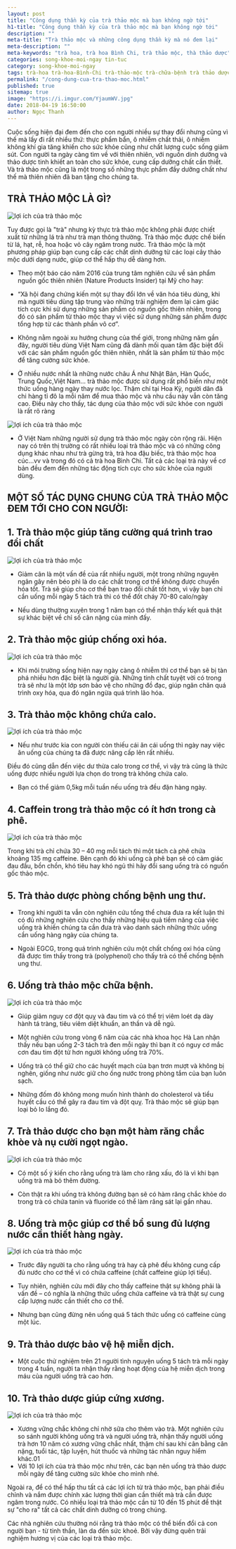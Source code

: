 ```yaml
---
layout: post
title: "Công dụng thần kỳ của trà thảo mộc mà bạn không ngờ tới"
h1-title: "Công dụng thần kỳ của trà thảo mộc mà bạn không ngờ tới"
description: ""
meta-title: "Trà thảo mộc và những công dụng thần kỳ mà nó đem lại"
meta-description: ""
meta-keywords: "trà hoa, trà hoa Bình Chi, trà thảo mộc, thà thảo dược"
categories: song-khoe-moi-ngay tin-tuc
category: song-khoe-moi-ngay
tags: trà-hoa trà-hoa-Bình-Chi trà-thảo-mộc trà-chữa-bệnh trà thảo dược
permalink: "/cong-dung-cua-tra-thao-moc.html"
published: true
sitemap: true
image: "https://i.imgur.com/YjaumWV.jpg"
date: 2018-04-19 16:50:00
author: Ngọc Thanh
---
```


Cuộc sống hiện đại đem đến cho con người nhiều sự thay đổi nhưng cũng vì thế mà lấy đi rất nhiều thứ: thực phẩm bẩn, ô nhiễm chất thải, ô nhiễm không khí gia tăng khiến cho sức khỏe cũng như chất lượng cuộc sống giảm sút. Con người ta ngày càng tìm về với thiên nhiên, với nguồn dinh dưỡng và thảo dược tinh khiết an toàn cho sức khỏe, cung cấp dưỡng chất cần thiết. Và trà thảo mộc cũng là một trong số những thực phẩm đầy dưỡng chất như thế mà thiên nhiên đã ban tặng cho chúng ta.

## TRÀ THẢO MỘC LÀ GÌ?

<img  src="https://i.imgur.com/G96rc5H.jpg" alt="lợi ích của trà thảo mộc" class="image_fade responsive-img lazy">

Tuy được gọi là "trà" nhưng kỳ thực trà thảo mộc không phải được chiết xuất từ những lá trà như trà mạn thông thường. Trà thảo mộc được chế biến từ lá, hạt, rễ, hoa hoặc vỏ cây ngâm trong nước. Trà thảo mộc là một phương pháp giúp bạn cung cấp các chất dinh dưỡng từ các loại cây thảo mộc dưới dạng nước, giúp cơ thể hấp thụ dễ dàng hơn.

- Theo một báo cáo năm 2016 của trung tâm nghiên cứu về sản phẩm nguồn gốc thiên nhiên (Nature Products Insider) tại Mỹ cho hay:

- “Xã hội đang chứng kiến một sự thay đổi lớn về văn hóa tiêu dùng, khi mà người tiêu dùng tập trung vào những trải nghiệm đem lại cảm giác tích cực khi sử dụng những sản phẩm có nguồn gốc thiên nhiên, trong đó có sản phẩm từ thảo mộc thay vì việc sử dụng những sản phẩm được tổng hợp từ các thành phần vô cơ”.

- Không nằm ngoài xu hướng chung của thế giới, trong những năm gần đây, người tiêu dùng Việt Nam cũng đã dành mối quan tâm đặc biệt đối với các sản phẩm nguồn gốc thiên nhiên, nhất là sản phẩm từ thảo mộc để tăng cường sức khỏe.

- Ở nhiều nước nhất là những nước châu Á như Nhật Bản, Hàn Quốc, Trung Quốc,Việt Nam… trà thảo mộc được sử dụng rất phổ biến như một thức uống hàng ngày thay nước lọc. Thậm chí tại Hoa Kỳ, người dân đã chi hàng tỉ đô la mỗi năm để mua thảo mộc và nhu cầu này vẫn còn tăng cao. Điều này cho thấy, tác dụng của thảo mộc với sức khỏe con người là rất rõ ràng

<img  src="https://i.imgur.com/G96rc5H.jpg" alt="lợi ích của trà thảo mộc" class="image_fade responsive-img lazy">

- Ở Việt Nam những người sử dụng trà thảo mộc ngày còn rộng rãi. Hiện nay có trên thị trường có rất nhiều loại trà thảo mộc và có những công dụng khác nhau như trà gừng trà, trà hoa đậu biếc, trà thảo mộc hoa cúc...vv và trong đó có cả trà hoa Bình Chi. Tất cả các loại trà này về cơ bản đều đem đến những tác động tích cực cho sức khỏe của người dùng.

## MỘT SỐ TÁC DỤNG CHUNG CỦA TRÀ THẢO MỘC ĐEM TỚI CHO CON NGƯỜI:

## 1. Trà thảo mộc giúp tăng cường quá trình trao đổi chất

<img  src="https://i.imgur.com/krHHjua.jpg" alt="lợi ích của trà thảo mộc" class="image_fade responsive-img lazy">

- Giảm cân là một vấn đề của rất nhiều người, một trong những nguyên ngân gây nên béo phì là do các chất trong cơ thể không được chuyển hóa tốt. Trà sẽ giúp cho cơ thể bạn trao đổi chất tốt hơn, vì vậy bạn chỉ cần uống mỗi ngày 5 tách trà thì có thể đốt cháy 70-80 calo/ngày

- Nếu dùng thường xuyên trong 1 năm bạn có thể nhận thấy kết quả thật sự khác biệt về chỉ số cân nặng của mình đấy.

## 2. Trà thảo mộc giúp chống oxi hóa.

<img  src="https://i.imgur.com/rRsiR3y.jpg" alt="lợi ích của trà thảo mộc" class="image_fade responsive-img lazy">

- Khi môi trường sống hiện nay ngày càng ô nhiễm thì cơ thể bạn sẽ bị tàn phá nhiều hơn đặc biệt là người già. Những tinh chất tuyệt vời có trong trà sẽ như là một lớp sơn bảo vệ cho những đồ đạc, giúp ngăn chăn quá trình oxy hóa, qua đó ngăn ngừa quá trình lão hóa.

## 3. Trà thảo mộc không chứa calo.

<img  src="https://i.imgur.com/NcsLJ8f.jpg" alt="lợi ích của trà thảo mộc" class="image_fade responsive-img lazy">

- Nếu như trước kia con người còn thiếu cái ăn cái uống thì ngày nay việc ăn uống của chúng ta đã được nâng cấp lên rất nhiều.

Điều đó cũng dẫn đến việc dư thừa calo trong cơ thể, vì vậy trà cũng là thức uống được nhiều người lựa chọn do trong trà không chứa calo.

- Bạn có thể giảm 0,5kg mỗi tuần nếu uống trà đều đặn hàng ngày.

## 4. Caffein trong trà thảo mộc có ít hơn trong cà phê.

<img  src="https://i.imgur.com/bzBvE2z.jpg" alt="lợi ích của trà thảo mộc" class="image_fade responsive-img lazy">

Trong khi trà chỉ chứa 30 – 40 mg mỗi tách thì một tách cà phê chứa khoảng 135 mg caffeine. Bên cạnh đó khi uống cà phê bạn sẽ có cảm giác đau đầu, bồn chồn, khó tiêu hay khó ngủ thì hãy đổi sang uống trà có nguồn gốc thảo mộc.

## 5. Trà thảo dược phòng chống bệnh ung thư.

- Trong khi người ta vẫn còn nghiên cứu tổng thể chưa đưa ra kết luận thì có đủ những nghiên cứu cho thấy những hiệu quả tiềm năng của việc uống trà khiến chúng ta cần đưa trà vào danh sách những thức uống cần uống hàng ngày của chúng ta.

- Ngoài EGCG, trong quá trình nghiên cứu một chất chống oxi hóa cũng đã được tìm thấy trong trà (polyphenol) cho thấy trà có thể chống bệnh ung thư.

## 6. Uống trà thảo mộc chữa bệnh.

<img  src="https://i.imgur.com/hYmgcgd.jpg" alt="lợi ích của trà thảo mộc" class="image_fade responsive-img lazy">

- Giúp giảm nguy cơ đột quỵ và đau tim và có thể trị viêm loét dạ dày hành tá tràng, tiêu viêm diệt khuẩn, an thần và dễ ngủ.

- Một nghiên cứu trong vòng 6 năm của các nhà khoa học Hà Lan nhận thấy nếu bạn uống 2-3 tách trà đen mỗi ngày thì bạn ít có nguy cơ mắc cơn đau tim đột tử hơn người không uống trà 70%.

- Uống trà có thể giữ cho các huyết mạch của bạn trơn mượt và không bị nghẽn, giống như nước giữ cho ống nước trong phòng tắm của bạn luôn sạch.

- Những đốm đỏ không mong muốn hình thành do cholesterol và tiểu huyết cầu có thể gây ra đau tim và đột quỵ. Trà thảo mộc sẽ giúp bạn loại bỏ lo lắng đó.

## 7. Trà thảo dược cho bạn một hàm răng chắc khòe và nụ cười ngọt ngào.

<img  src="https://i.imgur.com/G96rc5H.jpg" alt="lợi ích của trà thảo mộc" class="image_fade responsive-img lazy">

- Có một số ý kiến cho rằng uống trà làm cho răng xấu, đó là vì khi bạn uống trà mà bỏ thêm đường.

- Còn thật ra khi uống trà không đường bạn sẽ có hàm răng chắc khỏe do trong trà có chứa tanin và fluoride có thể làm răng sát lại gần nhau.

## 8. Uống trà mộc giúp cơ thể bổ sung đủ lượng nước cần thiết hàng ngày.

<img  src="https://i.imgur.com/knYUFeW.jpg" alt="lợi ích của trà thảo mộc" class="image_fade responsive-img lazy">

- Trước đây người ta cho rằng uống trà hay cà phê đều không cung cấp đủ nước cho cơ thể vì có chứa caffeine (chất caffeine giúp lợi tiểu).

- Tuy nhiên, nghiên cứu mới đây cho thấy caffeine thật sự không phải là vấn đề – có nghĩa là những thức uống chứa caffeine và trà thật sự cung cấp lượng nước cần thiết cho cơ thể.

- Nhưng bạn cũng đừng nên uống quá 5 tách thức uống có caffeine cùng một lúc.

## 9. Trà thảo dược bảo vệ hệ miễn dịch.

- Một cuộc thử nghiệm trên 21 người tình nguyện uống 5 tách trà mỗi ngày trong 4 tuần, người ta nhận thấy rằng hoạt động của hệ miễn dịch trong máu của người uống trà cao hơn.

## 10. Trà thảo dược giúp cứng xương.

<img  src="https://i.imgur.com/jSmxhuL.jpg" alt="lợi ích của trà thảo mộc" class="image_fade responsive-img lazy">

- Xương vững chắc không chỉ nhờ sữa cho thêm vào trà. Một nghiên cứu so sánh người không uống trà và người uống trà, nhận thấy người uống trà hơn 10 năm có xương vững chắc nhất, thậm chí sau khi cân bằng cân nặng, tuổi tác, tập luyện, hút thuốc và những tác nhân nguy hiểm khác.01
- Với 10 lợi ích của trà thảo mộc như trên, các bạn nên uống trà thảo dược mỗi ngày để tăng cường sức khỏe cho mình nhé. 

Ngoài ra, để có thể hấp thu tất cả các lợi ích từ trà thảo mộc, bạn phải điều chỉnh và nắm được chính xác lượng thời gian cần thiết mà trà cần được ngâm trong nước. Có nhiều loại trà thảo mộc cần từ 10 đến 15 phút để thật sự "cho ra" tất cả các chất dinh dưỡng có trong chúng.

Các nhà nghiên cứu thường nói rằng trà thảo mộc có thể biến đổi cả con người bạn - từ tinh thần, làn da đến sức khoẻ. Bởi vậy đừng quên trải nghiệm hương vị của các loại trà thảo mộc.

